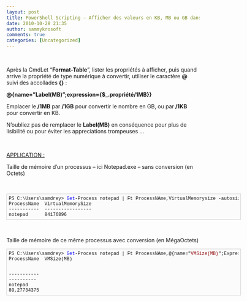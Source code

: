 ```yaml
---
layout: post
title: PowerShell Scripting – Afficher des valeurs en KB, MB ou GB dans un tableau
date: 2010-10-28 21:35
author: sammykrosoft
comments: true
categories: [Uncategorized]
---
```

<p>&#160;</p>  <p>Après la CmdLet “<strong>Format-Table</strong>”, lister les propriétés à afficher, puis quand arrive la propriété de type numérique à convertir, utiliser le caractère <strong>@</strong> suivi des accollades<strong> {}</strong> :</p>  <p><strong>@{name=”Label(MB)”;expression={$_.propriété/1MB}}</strong></p>  <p>Emplacer le<strong> /1MB</strong> par <strong>/1GB</strong> pour convertir le nombre en GB, ou par<strong> /1KB</strong> pour convertir en KB.</p>  <p>N’oubliez pas de remplacer le <strong>Label(MB)</strong> en conséquence pour plus de lisibilité ou pour éviter les appreciations trompeuses …</p>  <p>&#160;</p>  <p><u>APPLICATION :</u></p>  <p>Taille de mémoire d’un processus – ici Notepad.exe – sans conversion (en Octets)</p>  <p>&#160;</p>   <pre style="border-bottom: #cecece 1px solid; border-left: #cecece 1px solid; padding-bottom: 5px; background-color: #fbfbfb; min-height: 40px; padding-left: 5px; width: 600px; padding-right: 5px; overflow: auto; border-top: #cecece 1px solid; border-right: #cecece 1px solid; padding-top: 5px"><pre style="background-color: #fbfbfb; margin: 0em; width: 100%; font-family: consolas,&#39;Courier New&#39;,courier,monospace; font-size: 12px">PS C:\Users\samdrey&gt; <span style="color: #0000ff">Get</span>-Process notepad | Ft ProcessNAme,VirtualMemorysize -autosize 
</pre><pre style="background-color: #fbfbfb; margin: 0em; width: 100%; font-family: consolas,&#39;Courier New&#39;,courier,monospace; font-size: 12px">ProcessName	VirtualMemorySize
</pre><pre style="background-color: #fbfbfb; margin: 0em; width: 100%; font-family: consolas,&#39;Courier New&#39;,courier,monospace; font-size: 12px">-----------	-----------------
</pre><pre style="background-color: #fbfbfb; margin: 0em; width: 100%; font-family: consolas,&#39;Courier New&#39;,courier,monospace; font-size: 12px">notepad		84176896</pre></pre>

<p>&#160;</p>

<p>Taille de mémoire de ce même processus avec conversion (en MégaOctets)</p>

<pre style="border-bottom: #cecece 1px solid; border-left: #cecece 1px solid; padding-bottom: 5px; background-color: #fbfbfb; min-height: 40px; padding-left: 5px; width: 600px; padding-right: 5px; overflow: auto; border-top: #cecece 1px solid; border-right: #cecece 1px solid; padding-top: 5px"><pre style="background-color: #fbfbfb; margin: 0em; width: 100%; font-family: consolas,&#39;Courier New&#39;,courier,monospace; font-size: 12px">PS C:\Users\samdrey&gt; <span style="color: #0000ff">Get</span>-Process notepad | Ft ProcessNAme,@{name=&quot;<span style="color: #8b0000">VMSize(MB)</span>&quot;;Expression={$_.Virtualmorysize/1MB}} -autosize
</pre><pre style="background-color: #fbfbfb; margin: 0em; width: 100%; font-family: consolas,&#39;Courier New&#39;,courier,monospace; font-size: 12px">ProcessName	VMSize(MB)
</pre><pre style="background-color: #fbfbfb; margin: 0em; width: 100%; font-family: consolas,&#39;Courier New&#39;,courier,monospace; font-size: 12px">-----------	----------
</pre><pre style="background-color: #fbfbfb; margin: 0em; width: 100%; font-family: consolas,&#39;Courier New&#39;,courier,monospace; font-size: 12px">notepad		80,27734375
</pre><pre style="background-color: #fbfbfb; margin: 0em; width: 100%; font-family: consolas,&#39;Courier New&#39;,courier,monospace; font-size: 12px"></pre></pre>

